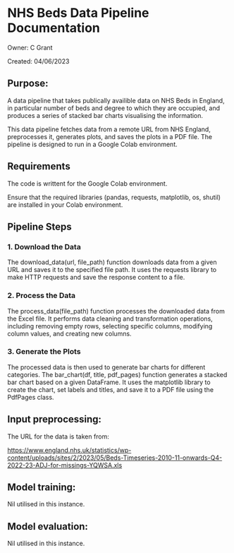 # NHS Beds Data Pipeline Documentation

Owner: C Grant

Created: 04/06/2023

## Purpose: 
A data pipeline that takes publically availible data on NHS Beds in England, in particular number of beds and degree to which they are occupied, and produces a series of stacked bar charts visualising the information.

This data pipeline fetches data from a remote URL from NHS England, preprocesses it, generates plots, and saves the plots in a PDF file. The pipeline is designed to run in a Google Colab environment.

## Requirements
The code is writtent for the Google Colab environment.

Ensure that the required libraries (pandas, requests, matplotlib, os, shutil) are installed in your Colab environment.
  
## Pipeline Steps

### 1. Download the Data
The download_data(url, file_path) function downloads data from a given URL and saves it to the specified file path. It uses the requests library to make HTTP requests and save the response content to a file.

### 2. Process the Data
The process_data(file_path) function processes the downloaded data from the Excel file. It performs data cleaning and transformation operations, including removing empty rows, selecting specific columns, modifying column values, and creating new columns. 

### 3. Generate the Plots
The processed data is then used to generate bar charts for different categories. The bar_chart(df, title, pdf_pages) function generates a stacked bar chart based on a given DataFrame. It uses the matplotlib library to create the chart, set labels and titles, and save it to a PDF file using the PdfPages class.

## Input preprocessing: 
The URL for the data is taken from:

https://www.england.nhs.uk/statistics/wp-content/uploads/sites/2/2023/05/Beds-Timeseries-2010-11-onwards-Q4-2022-23-ADJ-for-missings-YQWSA.xls

## Model training: 
Nil utilised in this instance.

## Model evaluation: 
Nil utilised in this instance.






